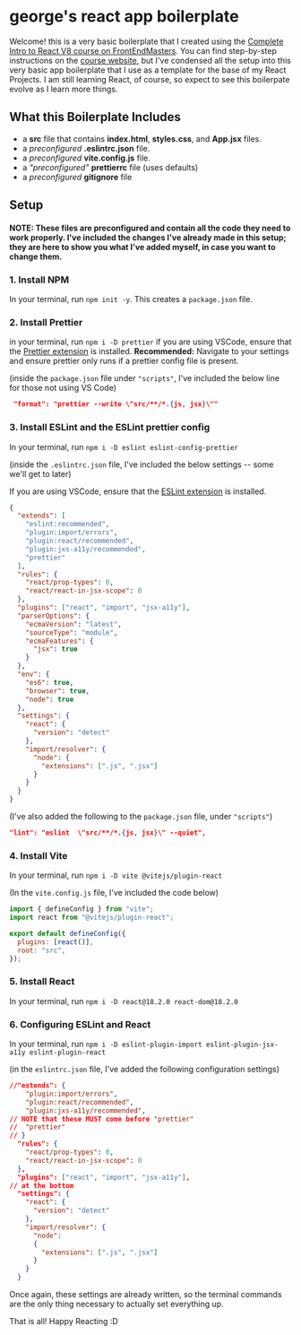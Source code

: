 # george's react app boilerplate

Welcome! this is a very basic boilerplate that I created using the [Complete Intro to React V8 course on FrontEndMasters](https://frontendmasters.com/courses/complete-react-v8/).
You can find step-by-step instructions on the [course website](https://react-v8.holt.courses/), but I've condensed all the setup into this very basic app boilerplate that I use as a template for the base of my React Projects. I am still learning React, of course, so expect to see this boilerpate evolve as I learn more things.

## What this Boilerplate Includes

- a **src** file that contains **index.html**, **styles.css**, and **App.jsx** files.
- a _preconfigured_ **.eslintrc.json** file.
- a _preconfigured_ **vite.config.js** file.
- a _"preconfigured"_ **prettierrc** file (uses defaults)
- a _preconfigured_ **gitignore** file

## Setup

#### NOTE: These files are preconfigured and contain all the code they need to work properly. I've included the changes I've already made in this setup; they are here to show you what I've added myself, in case you want to change them.

### 1. Install NPM

In your terminal, run `npm init -y`.
This creates a `package.json` file.

### 2. Install Prettier

in your terminal, run `npm i -D prettier`
if you are using VSCode, ensure that the [Prettier extension](https://marketplace.visualstudio.com/items?itemName=esbenp.prettier-vscode) is installed. **Recommended:** Navigate to your settings and ensure prettier only runs if a prettier config file is present.

(inside the `package.json` file under `"scripts"`, I've included the below line for those not using VS Code)

```json
 "format": "prettier --write \"src/**/*.{js, jsx}\""
```

### 3. Install ESLint and the ESLint prettier config

In your terminal, run `npm i -D eslint eslint-config-prettier`

(inside the `.eslintrc.json` file, I've included the below settings -- some we'll get to later)

If you are using VSCode, ensure that the [ESLint extension](https://marketplace.visualstudio.com/items?itemName=dbaeumer.vscode-eslint) is installed.

```json
{
  "extends": [
    "eslint:recommended",
    "plugin:import/errors",
    "plugin:react/recommended",
    "plugin:jxs-a11y/recommended",
    "prettier"
  ],
  "rules": {
    "react/prop-types": 0,
    "react/react-in-jsx-scope": 0
  },
  "plugins": ["react", "import", "jsx-a11y"],
  "parserOptions": {
    "ecmaVersion": "latest",
    "sourceType": "module",
    "ecmaFeatures": {
      "jsx": true
    }
  },
  "env": {
    "es6": true,
    "browser": true,
    "node": true
  },
  "settings": {
    "react": {
      "version": "detect"
    },
    "import/resolver": {
      "node": {
        "extensions": [".js", ".jsx"]
      }
    }
  }
}
```

(I've also added the following to the `package.json` file, under `"scripts"`)

```json
"lint": "eslint  \"src/**/*.{js, jsx}\" --quiet",
```

### 4. Install Vite

In your terminal, run `npm i -D vite @vitejs/plugin-react`

(In the `vite.config.js` file, I've included the code below)

```javascript
import { defineConfig } from "vite";
import react from "@vitejs/plugin-react";

export default defineConfig({
  plugins: [react()],
  root: "src",
});
```

### 5. Install React

In your terminal, run `npm i -D react@18.2.0 react-dom@18.2.0`

### 6. Configuring ESLint and React

In your terminal, run `npm i -D eslint-plugin-import eslint-plugin-jsx-a11y eslint-plugin-react`

(in the `eslintrc.json` file, I've added the following configuration settings)

```json
//"extends": {
    "plugin:import/errors",
    "plugin:react/recommended",
    "plugin:jxs-a11y/recommended",
// NOTE that these MUST come before "prettier"
//  "prettier"
// }
  "rules": {
    "react/prop-types": 0,
    "react/react-in-jsx-scope": 0
  },
  "plugins": ["react", "import", "jsx-a11y"],
// at the bottom
  "settings": {
    "react": {
      "version": "detect"
    },
    "import/resolver": {
      "node":
      {
        "extensions": [".js", ".jsx"]
      }
    }
  }
```

Once again, these settings are already written, so the terminal commands are the only thing necessary to actually set everything up.

That is all! Happy Reacting :D
